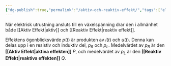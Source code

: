 ```yaml
---
{"dg-publish":true,"permalink":"/aktiv-och-reaktiv-effekt/","tags":["elenergiteknik"]}
---
```


När elektrisk utrustning ansluts till en växelspänning drar den i allmänhet både [[Aktiv Effekt\|aktiv]] och [[Reaktiv Effekt\|reaktiv effekt]]. 

Effektens ögonblicksvärde $p(t)$ är produkten av $i(t)$ och $u(t)$. Denna kan delas upp i en resistiv och induktiv del, $p_R$ och $p_L$. Medelvärdet av $p_R$ är den **[[Aktiv Effekt\|aktiva effekten]]** $P$, och medelvärdet av $p_L$ är den **[[Reaktiv Effekt\|reaktiva effekten]]** $Q$.